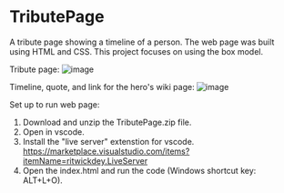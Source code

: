 # TributePage
A tribute page showing a timeline of a person. The web page was built using HTML and CSS. This project focuses on using the box model.

Tribute page:
![image](https://github.com/kylehraja/TributePage/assets/140476247/ae39bab5-1e7d-40b8-896d-d13a74fddfdf)

Timeline, quote, and link for the hero's wiki page:
![image](https://github.com/kylehraja/TributePage/assets/140476247/432cdf82-f74b-4a48-af5f-2ec581375c16)

Set up to run web page:

1) Download and unzip the TributePage.zip file.
2) Open in vscode.
3) Install the "live server" extenstion for vscode. https://marketplace.visualstudio.com/items?itemName=ritwickdey.LiveServer
4) Open the index.html and run the code (Windows shortcut key: ALT+L+O).

